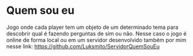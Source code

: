 # Quem sou eu

Jogo onde cada player tem um objeto de um determinado tema para descobrir qual é fazendo perguntas de sim ou não.
Nesse caso o jogo é online de forma local ou em um servidor desenvolvido também por mim nesse link: https://github.com/Luksmito/ServidorQuemSouEu
